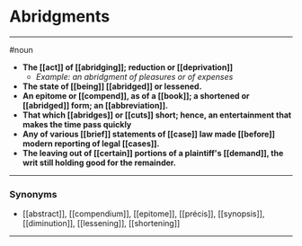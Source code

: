 # Abridgments
---
#noun
- **The [[act]] of [[abridging]]; reduction or [[deprivation]]**
	- _Example: an abridgment of pleasures or of expenses_
- **The state of [[being]] [[abridged]] or lessened.**
- **An epitome or [[compend]], as of a [[book]]; a shortened or [[abridged]] form; an [[abbreviation]].**
- **That which [[abridges]] or [[cuts]] short; hence, an entertainment that makes the time pass quickly**
- **Any of various [[brief]] statements of [[case]] law made [[before]] modern reporting of legal [[cases]].**
- **The leaving out of [[certain]] portions of a plaintiff's [[demand]], the writ still holding good for the remainder.**
---
### Synonyms
- [[abstract]], [[compendium]], [[epitome]], [[précis]], [[synopsis]], [[diminution]], [[lessening]], [[shortening]]
---
